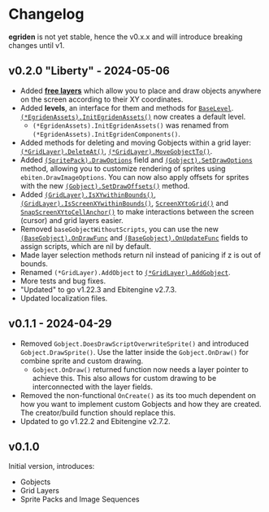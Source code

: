 # Changelog

**egriden** is not yet stable, hence the v0.x.x and will introduce breaking changes until v1.

## v0.2.0 "Liberty" - 2024-05-06
- Added [**free layers**](ttps://pkg.go.dev/github.com/greenthepear/egriden#FreeLayer) which allow you to place and draw objects anywhere on the screen according to their XY coordinates.
- Added **levels**, an interface for them and methods for [`BaseLevel`](https://pkg.go.dev/github.com/greenthepear/egriden#BaseLevel). [`(*EgridenAssets).InitEgridenAssets()`](https://pkg.go.dev/github.com/greenthepear/egriden#EgridenAssets.InitEgridenAssets) now creates a default level.
    - `(*EgridenAssets).InitEgridenAssets()` was renamed from `(*EgridenAssets).InitEgridenComponents()`.
- Added methods for deleting and moving Gobjects within a grid layer: [`(*GridLayer).DeleteAt()`](https://pkg.go.dev/github.com/greenthepear/egriden#GridLayer.DeleteAt), [`(*GridLayer).MoveGobjectTo()`](https://pkg.go.dev/github.com/greenthepear/egriden#GridLayer.MoveGobjectTo).
- Added [`(SpritePack).DrawOptions`](https://pkg.go.dev/github.com/greenthepear/egriden#SpritePack.DrawOptions) field and [`(Gobject).SetDrawOptions`](https://pkg.go.dev/github.com/greenthepear/egriden#Gobject.SetDrawOptions) method, allowing you to customize rendering of sprites using `ebiten.DrawImageOptions`. You can now also apply offsets for sprites with the new [`(Gobject).SetDrawOffsets()`](https://pkg.go.dev/github.com/greenthepear/egriden#Gobject.SetDrawOffsets) method.
- Added [`(GridLayer).IsXYwithinBounds()`](https://pkg.go.dev/github.com/greenthepear/egriden#GridLayer.IsXYwithinBounds), [`(GridLayer).IsScreenXYwithinBounds()`](https://pkg.go.dev/github.com/greenthepear/egriden#GridLayer.IsScreenXYwithinBounds), [`ScreenXYtoGrid()`](https://pkg.go.dev/github.com/greenthepear/egriden#ScreenXYtoGrid) and [`SnapScreenXYtoCellAnchor()`](https://pkg.go.dev/github.com/greenthepear/egriden#SnapScreenXYtoCellAnchor) to make interactions between the screen (cursor) and grid layers easier.
- Removed `baseGobjectWithoutScripts`, you can use the new [`(BaseGobject).OnDrawFunc`](https://pkg.go.dev/github.com/greenthepear/egriden#BaseGobject.OnDrawFunc) and [`(BaseGobject).OnUpdateFunc`](https://pkg.go.dev/github.com/greenthepear/egriden#BaseGobject.OnUpdateFunc) fields to assign scripts, which are nil by default.
- Made layer selection methods return nil instead of panicing if z is out of bounds.
- Renamed `(*GridLayer).AddObject` to [`(*GridLayer).AddGobject`](https://pkg.go.dev/github.com/greenthepear/egriden#GridLayer.AddGobject).
- More tests and bug fixes.
- "Updated" to go v1.22.3 and Ebitengine v2.7.3.
- Updated localization files.

## v0.1.1 - 2024-04-29

- Removed `Gobject.DoesDrawScriptOverwriteSprite()` and introduced `Gobject.DrawSprite()`. Use the latter inside the `Gobject.OnDraw()` for combine sprite and custom drawing.
    - `Gobject.OnDraw()` returned function now needs a layer pointer to achieve this. This also allows for custom drawing to be interconnected with the layer fields.
- Removed the non-functional `OnCreate()` as its too much dependent on how you want to implement custom Gobjects and how they are created. The creator/build function should replace this.
- Updated to go v1.22.2 and Ebitengine v2.7.2.

## v0.1.0

Initial version, introduces:
- Gobjects
- Grid Layers
- Sprite Packs and Image Sequences